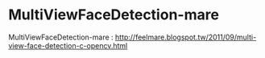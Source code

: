 MultiViewFaceDetection-mare
===========================

MultiViewFaceDetection-mare : http://feelmare.blogspot.tw/2011/09/multi-view-face-detection-c-opencv.html
